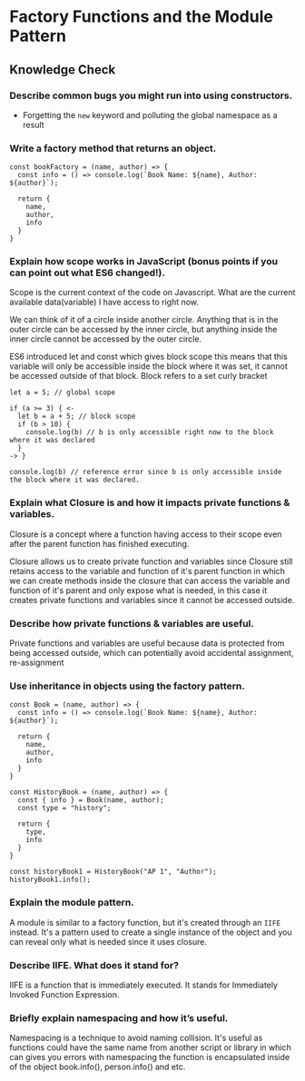 # Factory Functions and the Module Pattern

## Knowledge Check

### Describe common bugs you might run into using constructors.

- Forgetting the `new` keyword and polluting the global namespace as a result

### Write a factory method that returns an object.

```
const bookFactory = (name, author) => {
  const info = () => console.log(`Book Name: ${name}, Author: ${author}`);

  return {
    name,
    author,
    info
  }
}
```

### Explain how scope works in JavaScript (bonus points if you can point out what ES6 changed!).

Scope is the current context of the code on Javascript. What are the current available data(variable) I have access to right now.

We can think of it of a circle inside another circle. Anything that is in the outer circle can be accessed by the inner circle, but anything inside the inner circle cannot be accessed by the outer circle.

ES6 introduced let and const which gives block scope this means that this variable will only be accessible inside the block where it was set, it cannot be accessed outside of that block. Block refers to a set curly bracket

```
let a = 5; // global scope

if (a >= 3) { <-
  let b = a + 5; // block scope
  if (b > 10) {
    console.log(b) // b is only accessible right now to the block where it was declared
  }
-> }

console.log(b) // reference error since b is only accessible inside the block where it was declared.
```

### Explain what Closure is and how it impacts private functions & variables.

Closure is a concept where a function having access to their scope even after the parent function has finished executing.

Closure allows us to create private function and variables since Closure still retains access to the variable and function of it's parent function in which we can create methods inside the closure that can access the variable and function of it's parent and only expose what is needed, in this case it creates private functions and variables since it cannot be accessed outside.

### Describe how private functions & variables are useful.

Private functions and variables are useful because data is protected from being accessed outside, which can potentially avoid accidental assignment, re-assignment

### Use inheritance in objects using the factory pattern.

```
const Book = (name, author) => {
  const info = () => console.log(`Book Name: ${name}, Author: ${author}`);

  return {
    name,
    author,
    info
  }
}

const HistoryBook = (name, author) => {
  const { info } = Book(name, author);
  const type = "history";

  return {
    type,
    info
  }
}

const historyBook1 = HistoryBook("AP 1", "Author");
historyBook1.info();

```

### Explain the module pattern.

A module is similar to a factory function, but it's created through an `IIFE` instead. It's a pattern used to create a single instance of the object and you can reveal only what is needed since it uses closure.

### Describe IIFE. What does it stand for?

IIFE is a function that is immediately executed. It stands for Immediately Invoked Function Expression.

### Briefly explain namespacing and how it’s useful.

Namespacing is a technique to avoid naming collision. It's useful as functions could have the same name from another script or library in which can gives you errors with namespacing the function is encapsulated inside of the object book.info(), person.info() and etc.
